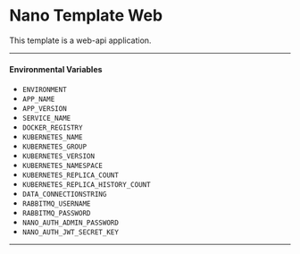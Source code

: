 # Nano Template Web
This template is a web-api application.  

***

#### Environmental Variables
* ```ENVIRONMENT```
* ```APP_NAME```
* ```APP_VERSION```
* ```SERVICE_NAME```
* ```DOCKER_REGISTRY```
* ```KUBERNETES_NAME```
* ```KUBERNETES_GROUP```
* ```KUBERNETES_VERSION```
* ```KUBERNETES_NAMESPACE```
* ```KUBERNETES_REPLICA_COUNT```
* ```KUBERNETES_REPLICA_HISTORY_COUNT```
* ```DATA_CONNECTIONSTRING```
* ```RABBITMQ_USERNAME```
* ```RABBITMQ_PASSWORD```
* ```NANO_AUTH_ADMIN_PASSWORD```
* ```NANO_AUTH_JWT_SECRET_KEY```

***
